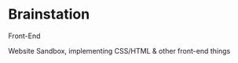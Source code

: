 Brainstation
============

Front-End

Website Sandbox, implementing CSS/HTML & other front-end things
